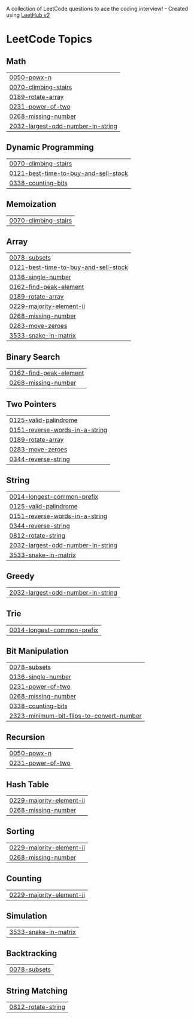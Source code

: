 A collection of LeetCode questions to ace the coding interview! - Created using [LeetHub v2](https://github.com/arunbhardwaj/LeetHub-2.0)
<!---LeetCode Topics Start-->
# LeetCode Topics
## Math
|  |
| ------- |
| [0050-powx-n](https://github.com/Sid541/DSA-Question/tree/master/0050-powx-n) |
| [0070-climbing-stairs](https://github.com/Sid541/DSA-Question/tree/master/0070-climbing-stairs) |
| [0189-rotate-array](https://github.com/Sid541/DSA-Question/tree/master/0189-rotate-array) |
| [0231-power-of-two](https://github.com/Sid541/DSA-Question/tree/master/0231-power-of-two) |
| [0268-missing-number](https://github.com/Sid541/DSA-Question/tree/master/0268-missing-number) |
| [2032-largest-odd-number-in-string](https://github.com/Sid541/DSA-Question/tree/master/2032-largest-odd-number-in-string) |
## Dynamic Programming
|  |
| ------- |
| [0070-climbing-stairs](https://github.com/Sid541/DSA-Question/tree/master/0070-climbing-stairs) |
| [0121-best-time-to-buy-and-sell-stock](https://github.com/Sid541/DSA-Question/tree/master/0121-best-time-to-buy-and-sell-stock) |
| [0338-counting-bits](https://github.com/Sid541/DSA-Question/tree/master/0338-counting-bits) |
## Memoization
|  |
| ------- |
| [0070-climbing-stairs](https://github.com/Sid541/DSA-Question/tree/master/0070-climbing-stairs) |
## Array
|  |
| ------- |
| [0078-subsets](https://github.com/Sid541/DSA-Question/tree/master/0078-subsets) |
| [0121-best-time-to-buy-and-sell-stock](https://github.com/Sid541/DSA-Question/tree/master/0121-best-time-to-buy-and-sell-stock) |
| [0136-single-number](https://github.com/Sid541/DSA-Question/tree/master/0136-single-number) |
| [0162-find-peak-element](https://github.com/Sid541/DSA-Question/tree/master/0162-find-peak-element) |
| [0189-rotate-array](https://github.com/Sid541/DSA-Question/tree/master/0189-rotate-array) |
| [0229-majority-element-ii](https://github.com/Sid541/DSA-Question/tree/master/0229-majority-element-ii) |
| [0268-missing-number](https://github.com/Sid541/DSA-Question/tree/master/0268-missing-number) |
| [0283-move-zeroes](https://github.com/Sid541/DSA-Question/tree/master/0283-move-zeroes) |
| [3533-snake-in-matrix](https://github.com/Sid541/DSA-Question/tree/master/3533-snake-in-matrix) |
## Binary Search
|  |
| ------- |
| [0162-find-peak-element](https://github.com/Sid541/DSA-Question/tree/master/0162-find-peak-element) |
| [0268-missing-number](https://github.com/Sid541/DSA-Question/tree/master/0268-missing-number) |
## Two Pointers
|  |
| ------- |
| [0125-valid-palindrome](https://github.com/Sid541/DSA-Question/tree/master/0125-valid-palindrome) |
| [0151-reverse-words-in-a-string](https://github.com/Sid541/DSA-Question/tree/master/0151-reverse-words-in-a-string) |
| [0189-rotate-array](https://github.com/Sid541/DSA-Question/tree/master/0189-rotate-array) |
| [0283-move-zeroes](https://github.com/Sid541/DSA-Question/tree/master/0283-move-zeroes) |
| [0344-reverse-string](https://github.com/Sid541/DSA-Question/tree/master/0344-reverse-string) |
## String
|  |
| ------- |
| [0014-longest-common-prefix](https://github.com/Sid541/DSA-Question/tree/master/0014-longest-common-prefix) |
| [0125-valid-palindrome](https://github.com/Sid541/DSA-Question/tree/master/0125-valid-palindrome) |
| [0151-reverse-words-in-a-string](https://github.com/Sid541/DSA-Question/tree/master/0151-reverse-words-in-a-string) |
| [0344-reverse-string](https://github.com/Sid541/DSA-Question/tree/master/0344-reverse-string) |
| [0812-rotate-string](https://github.com/Sid541/DSA-Question/tree/master/0812-rotate-string) |
| [2032-largest-odd-number-in-string](https://github.com/Sid541/DSA-Question/tree/master/2032-largest-odd-number-in-string) |
| [3533-snake-in-matrix](https://github.com/Sid541/DSA-Question/tree/master/3533-snake-in-matrix) |
## Greedy
|  |
| ------- |
| [2032-largest-odd-number-in-string](https://github.com/Sid541/DSA-Question/tree/master/2032-largest-odd-number-in-string) |
## Trie
|  |
| ------- |
| [0014-longest-common-prefix](https://github.com/Sid541/DSA-Question/tree/master/0014-longest-common-prefix) |
## Bit Manipulation
|  |
| ------- |
| [0078-subsets](https://github.com/Sid541/DSA-Question/tree/master/0078-subsets) |
| [0136-single-number](https://github.com/Sid541/DSA-Question/tree/master/0136-single-number) |
| [0231-power-of-two](https://github.com/Sid541/DSA-Question/tree/master/0231-power-of-two) |
| [0268-missing-number](https://github.com/Sid541/DSA-Question/tree/master/0268-missing-number) |
| [0338-counting-bits](https://github.com/Sid541/DSA-Question/tree/master/0338-counting-bits) |
| [2323-minimum-bit-flips-to-convert-number](https://github.com/Sid541/DSA-Question/tree/master/2323-minimum-bit-flips-to-convert-number) |
## Recursion
|  |
| ------- |
| [0050-powx-n](https://github.com/Sid541/DSA-Question/tree/master/0050-powx-n) |
| [0231-power-of-two](https://github.com/Sid541/DSA-Question/tree/master/0231-power-of-two) |
## Hash Table
|  |
| ------- |
| [0229-majority-element-ii](https://github.com/Sid541/DSA-Question/tree/master/0229-majority-element-ii) |
| [0268-missing-number](https://github.com/Sid541/DSA-Question/tree/master/0268-missing-number) |
## Sorting
|  |
| ------- |
| [0229-majority-element-ii](https://github.com/Sid541/DSA-Question/tree/master/0229-majority-element-ii) |
| [0268-missing-number](https://github.com/Sid541/DSA-Question/tree/master/0268-missing-number) |
## Counting
|  |
| ------- |
| [0229-majority-element-ii](https://github.com/Sid541/DSA-Question/tree/master/0229-majority-element-ii) |
## Simulation
|  |
| ------- |
| [3533-snake-in-matrix](https://github.com/Sid541/DSA-Question/tree/master/3533-snake-in-matrix) |
## Backtracking
|  |
| ------- |
| [0078-subsets](https://github.com/Sid541/DSA-Question/tree/master/0078-subsets) |
## String Matching
|  |
| ------- |
| [0812-rotate-string](https://github.com/Sid541/DSA-Question/tree/master/0812-rotate-string) |
<!---LeetCode Topics End-->